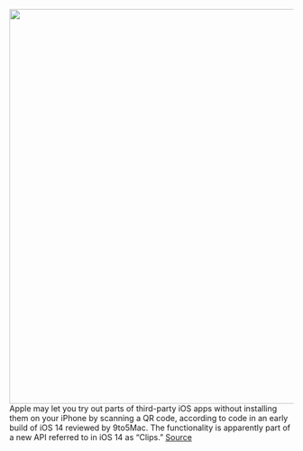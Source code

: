 <img src='https://cdn.vox-cdn.com/thumbor/i1mks6DhhLDlZrzMSYMI9vuxAIo=/0x0:2040x1360/1200x800/filters:focal(877x544:1203x870)/cdn.vox-cdn.com/uploads/chorus_image/image/66629443/akrales_190918_3645_0017.0.jpg' width='700px' /><br/>
Apple may let you try out parts of third-party iOS apps without installing them on your iPhone by scanning a QR code, according to code in an early build of iOS 14 reviewed by 9to5Mac. The functionality is apparently part of a new API referred to in iOS 14 as “Clips.”
<a href='https://www.theverge.com/2020/4/9/21215079/apple-ios-14-try-third-party-apps-downloading-qr-code-opentable-youtube'> Source <a/>